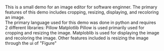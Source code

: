 This is a small demo for an image editor for software enginner.
  The primary features of this demo includes cropping, resizing, displaying, and recoloring an image.  
  The primary language used for this demo was done in python and requires 2 different libraries:
    Pillow
    Matplotlib
  Pillow is used primarily used for cropping and resizing the image.
  Matploblib is used for displaying the image and recoloring the image.
    Other features included is resizing the image through the ui of "Figure"

